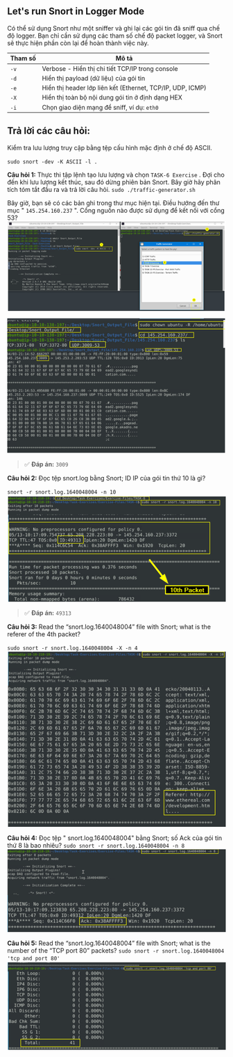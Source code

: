 ## Let's run Snort in Logger Mode
Có thể sử dụng Snort như một sniffer và ghi lại các gói tin đã sniff qua chế độ logger. Bạn chỉ cần sử dụng các tham số chế độ packet logger, và Snort sẽ thực hiện phần còn lại để hoàn thành việc này.

| Tham số | Mô tả |
|---------|------|
| `-v`    | Verbose - Hiển thị chi tiết TCP/IP trong console |
| `-d`    | Hiển thị payload (dữ liệu) của gói tin |
| `-e`    | Hiển thị header lớp liên kết (Ethernet, TCP/IP, UDP, ICMP) |
| `-X`    | Hiển thị toàn bộ nội dung gói tin ở định dạng HEX |
| `-i`    | Chọn giao diện mạng để sniff, ví dụ: `eth0` |

## Trả lời các câu hỏi:

Kiểm tra lưu lượng truy cập bằng tệp cấu hình mặc định  ở chế độ ASCII.

`sudo snort -dev -K ASCII -l . `

**Câu hỏi 1:** Thực thi tập lệnh tạo lưu lượng và chọn  `TASK-6 Exercise` . Đợi cho đến khi lưu lượng kết thúc, sau đó dừng phiên bản Snort. Bây giờ hãy phân tích tóm tắt đầu ra và trả lời câu hỏi.
`sudo ./traffic-generator.sh`

Bây giờ, bạn sẽ có các bản ghi trong thư mục hiện tại. Điều hướng đến thư mục " `145.254.160.237` ". Cổng nguồn nào được sử dụng để kết nối với cổng 53?
![alt text](<../png/Snort/snort-task6 (1).png>)

![alt text](<../png/Snort/snort-task6 (2).png>)

> ✅ **Đáp án:** `3009`

**Câu hỏi 2:** Đọc tệp snort.log bằng Snort; ID IP của gói tin thứ 10 là gì?

`snort -r snort.log.1640048004 -n 10`
![alt text](<../png/Snort/snort-task6 (3).png>)
> ✅ **Đáp án:** `49313`

**Câu hỏi 3:** Read the “snort.log.1640048004” file with Snort; what is the referer of the 4th packet?

`sudo snort -r snort.log.1640048004 -X -n 4`
![alt text](<../png/Snort/snort-task6 (4).png>)

**Câu hỏi 4:** Đọc tệp " snort.log.1640048004"  bằng Snort; số Ack của gói tin thứ 8 là bao nhiêu?
`sudo snort -r snort.log.1640048004 -n 8`
![alt text](<../png/Snort/snort-task6 (5).png>)

**Câu hỏi 5:** Read the “snort.log.1640048004” file with Snort; what is the number of the “TCP port 80” packets?
`sudo snort -r snort.log.1640048004 'tcp and port 80'`
![alt text](<../png/Snort/snort-task6 (6).png>)

